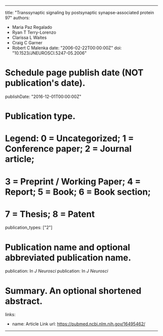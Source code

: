 
---
title: "Transsynaptic signaling by postsynaptic synapse-associated protein 97"
authors:
- Maria Paz Regalado 
- Ryan T Terry-Lorenzo
- Clarissa L Waites
- Craig C Garner
- Robert C Malenka
date: "2006-02-22T00:00:00Z"
doi: "10.1523/JNEUROSCI.5247-05.2006"

# Schedule page publish date (NOT publication's date).
publishDate: "2016-12-01T00:00:00Z"

# Publication type.
# Legend: 0 = Uncategorized; 1 = Conference paper; 2 = Journal article;
# 3 = Preprint / Working Paper; 4 = Report; 5 = Book; 6 = Book section;
# 7 = Thesis; 8 = Patent
publication_types: ["2"]

# Publication name and optional abbreviated publication name.
publication: In *J Neurosci*
publication: In *J Neurosci*

# Summary. An optional shortened abstract.


links:
- name: Article Link
  url: https://pubmed.ncbi.nlm.nih.gov/16495462/
---
